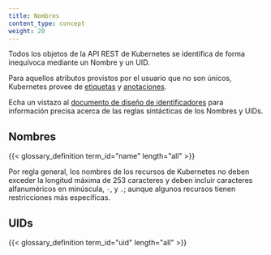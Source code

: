 ```yaml
---
title: Nombres
content_type: concept
weight: 20
---
```


<!-- overview -->

Todos los objetos de la API REST de Kubernetes se identifica de forma inequívoca mediante un Nombre y un UID.

Para aquellos atributos provistos por el usuario que no son únicos, Kubernetes provee de [etiquetas](/docs/user-guide/labels) y [anotaciones](/docs/concepts/overview/working-with-objects/annotations/).

Echa un vistazo al [documento de diseño de identificadores](https://git.k8s.io/community/contributors/design-proposals/architecture/identifiers.md) para información precisa acerca de las reglas sintácticas de los Nombres y UIDs.




<!-- body -->

## Nombres

{{< glossary_definition term_id="name" length="all" >}}

Por regla general, los nombres de los recursos de Kubernetes no deben exceder la longitud máxima de 253 caracteres y deben incluir caracteres alfanuméricos en minúscula, `-`, y `.`; aunque algunos recursos tienen restricciones más específicas.

## UIDs

{{< glossary_definition term_id="uid" length="all" >}}


